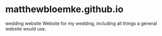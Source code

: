 # matthewbloemke.github.io
wedding website
Website for my wedding, including all things a general website would use. 
